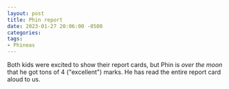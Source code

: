 ```yaml
---
layout: post
title: Phin report
date: 2023-01-27 20:06:00 -0500
categories:
tags:
- Phineas
---
```


Both kids were excited to show their report cards, but Phin is _over the moon_ that he got tons of 4 ("excellent") marks.
He has read the entire report card aloud to us.
